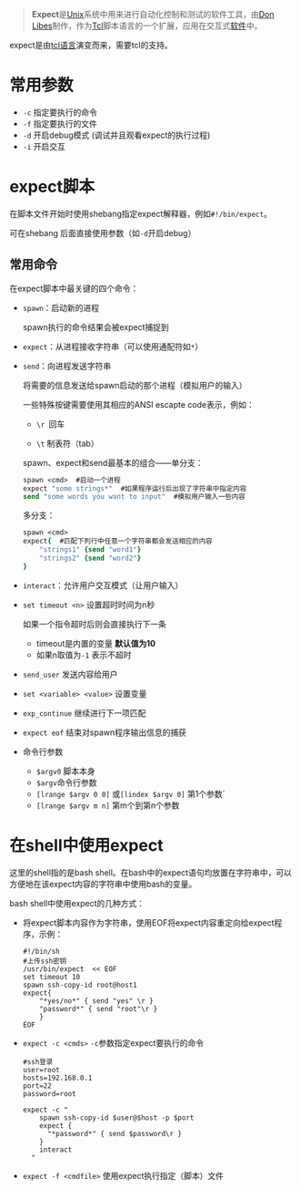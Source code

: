 > **Expect**是[Unix](https://zh.wikipedia.org/wiki/Unix)系统中用来进行自动化控制和测试的软件工具，由[Don Libes](https://zh.wikipedia.org/w/index.php?title=Don_Libes&action=edit&redlink=1)制作，作为[Tcl](https://zh.wikipedia.org/wiki/Tcl)脚本语言的一个扩展，应用在交互式[软件](https://zh.wikipedia.org/wiki/%E8%BD%AF%E4%BB%B6)中。

expect是由[tcl语言](https://link.jianshu.com?t=http://www.tldp.org/HOWTO/TclTk-HOWTO-3.html#ss3.1)演变而来，需要tcl的支持。

# 常用参数

- `-c` 指定要执行的命令
- `-f` 指定要执行的文件
- `-d` 开启debug模式 (调试并且观看expect的执行过程)
- `-i` 开启交互

# expect脚本

在脚本文件开始时使用shebang指定expect解释器，例如`#!/bin/expect`。

可在shebang 后面直接使用参数（如`-d`开启debug）

## 常用命令

在expect脚本中最关键的四个命令：

- `spawn`：启动新的进程

  spawn执行的命令结果会被expect捕捉到

- `expect`：从进程接收字符串（可以使用通配符如`*`）

- `send`：向进程发送字符串

  将需要的信息发送给spawn启动的那个进程（模拟用户的输入）

  一些特殊按键需要使用其相应的ANSI escapte code表示，例如：

  - `\r `回车

  - `\t` 制表符（tab）


  spawn、expect和send最基本的组合——单分支：

  ```tcl
  spawn <cmd>  #启动一个进程
  expect "some strings*"  #如果程序运行后出现了字符串中指定内容
  send "some words you want to input"  #模拟用户输入一些内容 
  ```

  多分支：

  ```tcl
  spawn <cmd>
  expect{  #匹配下列行中任意一个字符串都会发送相应的内容
      "strings1" {send "word1"}
      "strings2" {send "word2"}
  }
  ```

- `interact`：允许用户交互模式（让用户输入）

- `set timeout <n>` 设置超时时间为n秒

  如果一个指令超时后则会直接执行下一条

  - timeout是内置的变量 **默认值为10** 
  - 如果n取值为`-1` 表示不超时

- `send_user`  发送内容给用户

- `set <variable> <value>`  设置变量

- `exp_continue`  继续进行下一项匹配

- `expect eof` 结束对spawn程序输出信息的捕获

- 命令行参数

  - `$argv0`  脚本本身
  - `$argv`命令行参数
  - `[lrange $argv 0 0]` 或`[lindex $argv 0]`  第1个参数`
  - `[lrange $argv m n]`  第m个到第n个参数

# 在shell中使用expect

这里的shell指的是bash shell。在bash中的expect语句均放置在字符串中，可以方便地在该expect内容的字符串中使用bash的变量。

bash shell中使用expect的几种方式：

- 将expect脚本内容作为字符串，使用EOF将expect内容重定向给expect程序，示例：

  ```shell
  #!/bin/sh
  #上传ssh密钥
  /usr/bin/expect  << EOF
  set timeout 10
  spawn ssh-copy-id root@host1
  expect{
      "*yes/no*" { send "yes" \r }
      "password*" { send "root"\r }
      }
  EOF
  ```

- `expect -c <cmds>`  `-c`参数指定expect要执行的命令 

  ```shell
  #ssh登录
  user=root
  hosts=192.168.0.1
  port=22
  password=root
  
  expect -c "
      spawn ssh-copy-id $user@$host -p $port
      expect {
        "*password*" { send $password\r }
      }
      interact
    "
  ```

- `expect -f <cmdfile>`   使用expect执行指定（脚本）文件

